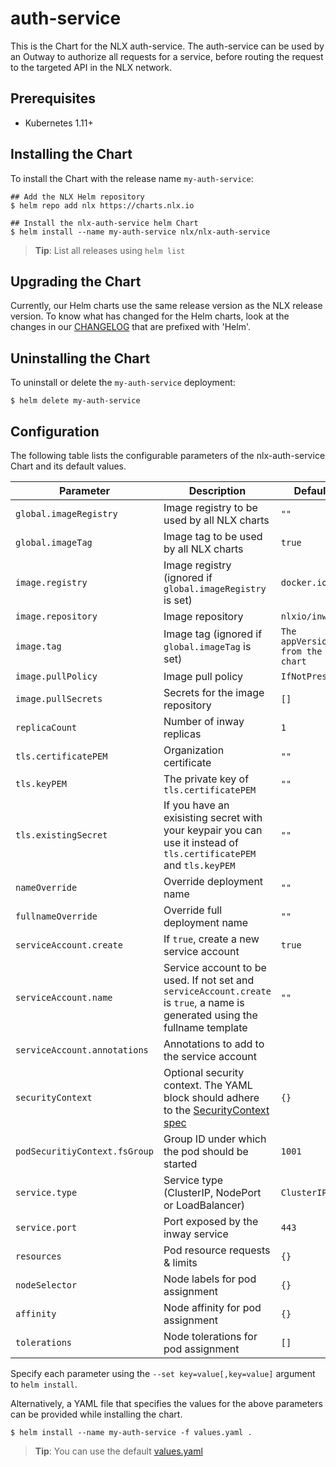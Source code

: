 # auth-service 

This is the Chart for the NLX auth-service. The auth-service  can be used by an Outway 
to authorize all requests for a service, before routing the request to the targeted API in the NLX network.

## Prerequisites

- Kubernetes 1.11+

## Installing the Chart

To install the Chart with the release name `my-auth-service`:

```console
## Add the NLX Helm repository
$ helm repo add nlx https://charts.nlx.io

## Install the nlx-auth-service helm Chart
$ helm install --name my-auth-service nlx/nlx-auth-service
```

> **Tip**: List all releases using `helm list`

## Upgrading the Chart

Currently, our Helm charts use the same release version as the NLX release version. 
To know what has changed for the Helm charts, look at the changes in our [CHANGELOG](https://gitlab.com/commonground/nlx/nlx/-/blob/master/CHANGELOG.md) 
that are prefixed with 'Helm'.

## Uninstalling the Chart

To uninstall or delete the `my-auth-service` deployment:

```console
$ helm delete my-auth-service
```

## Configuration

The following table lists the configurable parameters of the nlx-auth-service Chart and its default values.

| Parameter | Description | Default |
| --------- | ----------- | ------- |
| `global.imageRegistry` | Image registry to be used by all NLX charts | `""` |
| `global.imageTag` | Image tag to be used by all NLX charts | `true` |
| `image.registry` | Image registry (ignored if `global.imageRegistry` is set) | `docker.io` |
| `image.repository` | Image repository | `nlxio/inway` |
| `image.tag` | Image tag (ignored if `global.imageTag` is set) | `The appVersion from the chart` |
| `image.pullPolicy` | Image pull policy | `IfNotPresent` |
| `image.pullSecrets` | Secrets for the image repository | `[]` |
| `replicaCount`  | Number of inway replicas  | `1` |
| `tls.certificatePEM` | Organization certificate | `""` |
| `tls.keyPEM` | The private key of `tls.certificatePEM` | `""` |
| `tls.existingSecret` | If you have an exisisting secret with your keypair you can use it instead of `tls.certificatePEM` and `tls.keyPEM` | `""` |
| `nameOverride`  | Override deployment name | `""` |
| `fullnameOverride` | Override full deployment name | `""` | #TODO fullname -> fullName
| `serviceAccount.create` | If `true`, create a new service account | `true` |
| `serviceAccount.name` | Service account to be used. If not set and `serviceAccount.create` is `true`, a name is generated using the fullname template | `""` |
| `serviceAccount.annotations` | Annotations to add to the service account |  
| `securityContext` | Optional security context. The YAML block should adhere to the [SecurityContext spec](https://kubernetes.io/docs/reference/generated/kubernetes-api/v1.16/#securitycontext-v1-core) | `{}` |
| `podSecuritiyContext.fsGroup` | Group ID under which the pod should be started | `1001` |
| `service.type` | Service type (ClusterIP, NodePort or LoadBalancer) | `ClusterIP` |
| `service.port` | Port exposed by the inway service | `443` |
| `resources` | Pod resource requests & limits | `{}` |
| `nodeSelector` | Node labels for pod assignment | `{}` |
| `affinity` | Node affinity for pod assignment | `{}` |
| `tolerations` | Node tolerations for pod assignment | `[]` |

Specify each parameter using the `--set key=value[,key=value]` argument to `helm install`.

Alternatively, a YAML file that specifies the values for the above parameters can be provided while installing the chart. 

```console
$ helm install --name my-auth-service -f values.yaml .
```
> **Tip**: You can use the default [values.yaml](https://gitlab.com/commonground/nlx/nlx/blob/master/helm/charts/auth-service/values.yaml)
